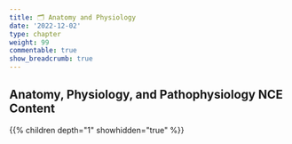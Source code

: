 ```yaml
---
title: 🗂 Anatomy and Physiology
date: '2022-12-02'
type: chapter
weight: 99
commentable: true
show_breadcrumb: true
---
```


## Anatomy, Physiology, and Pathophysiology NCE Content

{{% children depth="1" showhidden="true" %}}